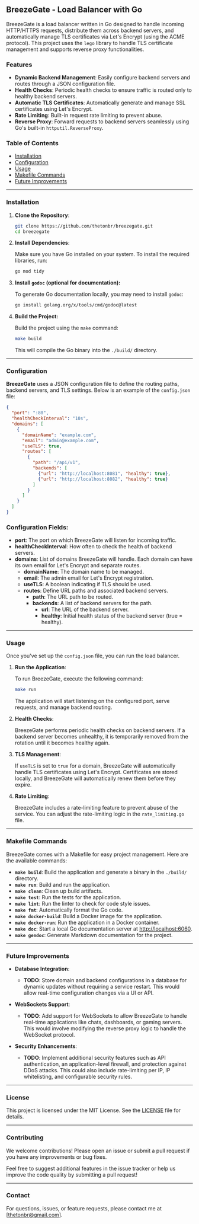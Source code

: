 ## BreezeGate - Load Balancer with Go

BreezeGate is a load balancer written in Go designed to handle incoming HTTP/HTTPS requests, distribute them across backend servers, and automatically manage TLS certificates via Let's Encrypt (using the ACME protocol). This project uses the `lego` library to handle TLS certificate management and supports reverse proxy functionalities.

### Features

- **Dynamic Backend Management**: Easily configure backend servers and routes through a JSON configuration file.
- **Health Checks**: Periodic health checks to ensure traffic is routed only to healthy backend servers.
- **Automatic TLS Certificates**: Automatically generate and manage SSL certificates using Let's Encrypt.
- **Rate Limiting**: Built-in request rate limiting to prevent abuse.
- **Reverse Proxy**: Forward requests to backend servers seamlessly using Go's built-in `httputil.ReverseProxy`.

### Table of Contents

- [Installation](#installation)
- [Configuration](#configuration)
- [Usage](#usage)
- [Makefile Commands](#makefile-commands)
- [Future Improvements](#future-improvements)

---

### Installation

1. **Clone the Repository**:
   
   ```bash
   git clone https://github.com/thetonbr/breezegate.git
   cd breezegate
   ```
   
2. **Install Dependencies**:

    Make sure you have Go installed on your system. To install the required libraries, run:
      ```bash
      go mod tidy
      ```

3. **Install `godoc` (optional for documentation):**

    To generate Go documentation locally, you may need to install `godoc`:
    ```bash
    go install golang.org/x/tools/cmd/godoc@latest
    ```

4. **Build the Project:**

    Build the project using the `make` command:
    ```bash
    make build
    ```
    This will compile the Go binary into the `./build/` directory.

---
### Configuration

  **BreezeGate** uses a JSON configuration file to define the routing paths, backend servers, and TLS settings. Below is an example of the `config.json` file:

  ```json
  {
    "port": ":80",
    "healthCheckInterval": "10s",
    "domains": [
      {
        "domainName": "example.com",
        "email": "admin@example.com",
        "useTLS": true,
        "routes": [
          {
            "path": "/api/v1",
            "backends": [
              {"url": "http://localhost:8081", "healthy": true},
              {"url": "http://localhost:8082", "healthy": true}
            ]
          }
        ]
      }
    ]
  }
  ```
### Configuration Fields:

- **port**: The port on which BreezeGate will listen for incoming traffic.
- **healthCheckInterval**: How often to check the health of backend servers.
- **domains**: List of domains BreezeGate will handle. Each domain can have its own email for Let's Encrypt and separate routes.
  - **domainName**: The domain name to be managed.
  - **email**: The admin email for Let's Encrypt registration.
  - **useTLS**: A boolean indicating if TLS should be used.
  - **routes**: Define URL paths and associated backend servers.
    - **path**: The URL path to be routed.
    - **backends**: A list of backend servers for the path.
      - **url**: The URL of the backend server.
      - **healthy**: Initial health status of the backend server (true = healthy).

---

### Usage

Once you've set up the `config.json` file, you can run the load balancer.

1. **Run the Application**:

   To run BreezeGate, execute the following command:

   ```bash
   make run
   ```
    The application will start listening on the configured port, serve requests, and manage backend routing.

2. **Health Checks**:

    BreezeGate performs periodic health checks on backend servers. If a backend server becomes unhealthy, it is temporarily removed from the rotation until it becomes healthy again.

3. **TLS Management**:

    If `useTLS` is set to `true` for a domain, BreezeGate will automatically handle TLS certificates using Let's Encrypt. Certificates are stored locally, and BreezeGate will automatically renew them before they expire.

4. **Rate Limiting**:

    BreezeGate includes a rate-limiting feature to prevent abuse of the service. You can adjust the rate-limiting logic in the `rate_limiting.go` file.

---

### Makefile Commands

BreezeGate comes with a Makefile for easy project management. Here are the available commands:

- **`make build`**: Build the application and generate a binary in the `./build/` directory.
- **`make run`**: Build and run the application.
- **`make clean`**: Clean up build artifacts.
- **`make test`**: Run the tests for the application.
- **`make lint`**: Run the linter to check for code style issues.
- **`make fmt`**: Automatically format the Go code.
- **`make docker-build`**: Build a Docker image for the application.
- **`make docker-run`**: Run the application in a Docker container.
- **`make doc`**: Start a local Go documentation server at [http://localhost:6060](http://localhost:6060).
- **`make gendoc`**: Generate Markdown documentation for the project.

---

### Future Improvements

- **Database Integration**:
   - **TODO**: Store domain and backend configurations in a database for dynamic updates without requiring a service restart. This would allow real-time configuration changes via a UI or API.

- **WebSockets Support**:
   - **TODO**: Add support for WebSockets to allow BreezeGate to handle real-time applications like chats, dashboards, or gaming servers. This would involve modifying the reverse proxy logic to handle the WebSocket protocol.

- **Security Enhancements**:
   - **TODO**: Implement additional security features such as API authentication, an application-level firewall, and protection against DDoS attacks. This could also include rate-limiting per IP, IP whitelisting, and configurable security rules.

---

### License

This project is licensed under the MIT License. See the [LICENSE](LICENSE) file for details.

---

### Contributing

We welcome contributions! Please open an issue or submit a pull request if you have any improvements or bug fixes.

Feel free to suggest additional features in the issue tracker or help us improve the code quality by submitting a pull request!

---

### Contact

For questions, issues, or feature requests, please contact me at [thetonbr@gmail.com].

